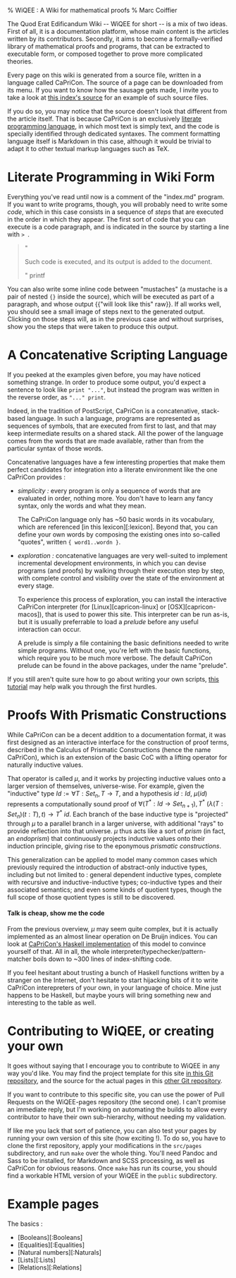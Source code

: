 % WiQEE : A Wiki for mathematical proofs
% Marc Coiffier

The Quod Erat Edificandum Wiki -- WiQEE for short -- is a mix of two
ideas. First of all, it is a documentation platform, whose main
content is the articles written by its contributors. Secondly, it aims to
become a formally-verified library of mathematical proofs and
programs, that can be extracted to executable form, or composed
together to prove more complicated theories.

Every page on this wiki is generated from a source file, written in a
language called CaPriCon. The source of a page can be downloaded from
its menu. If you want to know how the sausage gets made, I invite you
to take a look at [this index's source](index.md) for an example of
such source files.

If you do so, you may notice that the source doesn't look that
different from the article itself. That is because CaPriCon is an
exclusively [literate programming
language](https://en.wikipedia.org/wiki/Literate_programming), in
which most text is simply text, and the code is specially identified
through dedicated syntaxes. The comment formatting language itself is
Markdown in this case, although it would be trivial to adapt it to
other textual markup languages such as TeX.

Literate Programming in Wiki Form
=================================

Everything you've read until now is a comment of the "index.md"
program. If you want to write programs, though, you will probably need
to write some *code*, which in this case consists in a sequence of
*steps* that are executed in the order in which they appear. The first
sort of code that you can execute is a code paragraph, and is
indicated in the source by starting a line with `> `.

> "<p>Such code is executed, and its output is added to the document.</p>" printf

You can also write some inline code between "mustaches" (a mustache is
a pair of nested `{}` inside the source), which will be executed as
part of a paragraph, and whose output {{"will look like this" raw}}. If all works well, you should see a small image of steps
next to the generated output. Clicking on those steps will, as in the
previous case and without surprises, show you the steps that were
taken to produce this output.

A Concatenative Scripting Language
==================================

If you peeked at the examples given before, you may have noticed
something strange. In order to produce some output, you'd expect a
sentence to look like `print "..."`, but instead the program was
written in the reverse order, as `"..." print`.

Indeed, in the tradition of PostScript, CaPriCon is a concatenative,
stack-based language. In such a language, programs are represented as
sequences of symbols, that are executed from first to last, and that
may keep intermediate results on a shared stack. All the power of the
language comes from the words that are made available, rather than
from the particular syntax of those words.

Concatenative languages have a few interesting properties that make
them perfect candidates for integration into a literate environment
like the one CaPriCon provides :

  - _simplicity :_ every program is only a sequence of words that are
    evaluated in order, nothing more. You don't have to learn any fancy
    syntax, only the words and what they mean.

    The CaPriCon language only has ~50 basic words in its vocabulary,
    which are referenced [in this lexicon][:lexicon]. Beyond
    that, you can define your own words by composing the existing ones
    into so-called "quotes", written `{ word1..wordn }`.

  - _exploration :_ concatenative languages are very well-suited to
    implement incremental development environments, in which you can
    devise programs (and proofs) by walking through their execution
    step by step, with complete control and visibility over the state
    of the environment at every stage.

    To experience this process of exploration, you can install the
    interactive CaPriCon interpreter (for
    [Linux][capricon-linux] or
    [OSX][capricon-macos]), that is used to
    power this site. This interpreter can be run as-is, but it is
    usually preferrable to load a *prelude* before any useful
    interaction can occur.

    A prelude is simply a file containing the basic definitions needed
    to write simple programs. Without one, you're left with the basic
    functions, which require you to be much more verbose. The default
    CaPriCon prelude can be found in the above packages, under the
    name "prelude".

If you still aren't quite sure how to go about writing your own
scripts, [this tutorial](capricon-tutorial.md) may help walk you
through the first hurdles.

Proofs With Prismatic Constructions
===================================

While CaPriCon can be a decent addition to a documentation format, it
was first designed as an interactive interface for the construction of
proof terms, described in the Calculus of Prismatic Constructions
(hence the name CaPriCon), which is an extension of the basic CoC with
a lifting operator for naturally inductive values.

That operator is called $\mu$, and it works by projecting inductive
values onto a larger version of themselves, universe-wise. For
example, given the "inductive" type $Id := \forall T:Set_n, T
\rightarrow T$, and a hypothesis $id : Id$, $\mu(id)$ represents a
computationally sound proof of $\forall (T^*:Id \rightarrow
Set_{n+1}), T^*\ (\lambda (T:Set_n) (t:T), t) \rightarrow T^*\ id$.
Each branch of the base inductive type is "projected" through $\mu$ to
a parallel branch in a larger universe, with additional "rays" to
provide reflection into that universe. $\mu$ thus acts like a sort of
*prism* (in fact, an *endoprism*) that continuously projects inductive
values onto their induction principle, giving rise to the eponymous
*prismatic constructions*.

This generalization can be applied to model many common cases which
previously required the introduction of abstract-only inductive types,
including but not limited to : general dependent inductive types,
complete with recursive and inductive-inductive types; co-inductive
types and their associated semantics; and even some kinds of quotient
types, though the full scope of those quotient types is still to be
discovered.

#### Talk is cheap, show me the code

From the previous overview, $\mu$ may seem quite complex, but it is
actually implemented as an almost linear operation on De Bruijn
indices. You can look at [CaPriCon's Haskell
implementation](https://github.com/lih/stack-libs/blob/master/capricon/src/Data/CaPriCon.hs)
of this model to convince yourself of that. All in all, the whole
interpreter/typechecker/pattern-matcher boils down to ~300 lines of
index-shifting code.

If you feel hesitant about trusting a bunch of Haskell functions
written by a stranger on the Internet, don't hesitate to start
hijacking bits of it to write CaPriCon interepreters of your own, in
your language of choice.  Mine just happens to be Haskell, but maybe
yours will bring something new and interesting to the table as well.

Contributing to WiQEE, or creating your own
===========================================

It goes without saying that I encourage you to contribute to WiQEE in
any way you'd like. You may find the project template for this site
[in this Git repository](https://github.com/lih/WiQEE), and the
source for the actual pages in this [other Git
repository](https://github.com/lih/WiQEE-pages).

If you want to contribute to this specific site, you can use the power
of Pull Requests on the WiQEE-pages repository (the second one). I
can't promise an immediate reply, but I'm working on automating the
builds to allow every contributor to have their own sub-hierarchy,
without needing my validation.

If like me you lack that sort of patience, you can also test your
pages by running your own version of this site (how exciting !). To do
so, you have to clone the first repository, apply your modifications
in the `src/pages` subdirectory, and run `make` over the whole
thing. You'll need Pandoc and Sass to be installed, for Markdown and
SCSS processing, as well as CaPriCon for obvious reasons. Once `make`
has run its course, you should find a workable HTML version of your
WiQEE in the `public` subdirectory.

Example pages
=============

The basics :

  - [Booleans][:Booleans]
  - [Equalities][:Equalities]
  - [Natural numbers][:Naturals]
  - [Lists][:Lists]
  - [Relations][:Relations]
